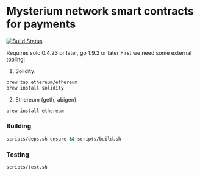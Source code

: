 # Mysterium network smart contracts for payments
[![Build Status](https://travis-ci.com/MysteriumNetwork/payments.svg?token=t9FwiYsxwDxkJWnSMpfr&branch=master)](https://travis-ci.com/MysteriumNetwork/payments)

Requires solc 0.4.23 or later, go 1.9.2 or later
First we need some external tooling:
1. Solidity:
```bash
brew tap ethereum/ethereum
brew install solidity
```
2. Ethereum (geth, abigen):
```bash
brew install ethereum
```

### Building
```bash
scripts/deps.sh ensure && scripts/build.sh
```
### Testing
```bash
scripts/test.sh
```
